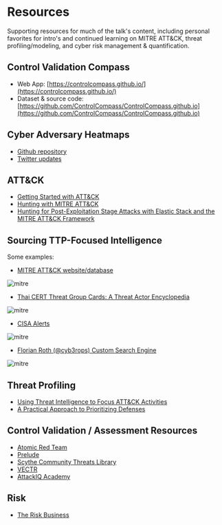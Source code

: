 # Resources
Supporting resources for much of the talk's content, including personal favorites for intro's and continued learning on MITRE ATT&CK, threat profiling/modeling, and cyber risk management & quantification.

## Control Validation Compass
* Web App: [https://controlcompass.github.io/](https://controlcompass.github.io/) 
* Dataset & source code: [https://github.com/ControlCompass/ControlCompass.github.io](https://github.com/ControlCompass/ControlCompass.github.io) 

## Cyber Adversary Heatmaps
* [Github repository](https://github.com/tropChaud/Cyber-Adversary-Heatmaps)
* [Twitter updates](https://twitter.com/IntelScott)

## ATT&CK
* [Getting Started with ATT&CK](https://medium.com/mitre-attack/getting-started/home)
* [Hunting with MITRE ATT&CK](https://medium.com/mitre-attack/getting-started-with-attack-cti-4eb205be4b2f)
* [Hunting for Post-Exploitation Stage Attacks with Elastic Stack and the MITRE ATT&CK Framework](https://www.youtube.com/watch?v=PdCQChYrxXg)

## Sourcing TTP-Focused Intelligence
Some examples:

* [MITRE ATT&CK website/database](https://attack.mitre.org/)

![mitre](https://raw.githubusercontent.com/tropChaud/talks/main/2022_05_GRIMMCon/images/mitre.png)
* [Thai CERT Threat Group Cards: A Threat Actor Encyclopedia](https://apt.etda.or.th/cgi-bin/aptsearch.cgi)

![mitre](https://raw.githubusercontent.com/tropChaud/talks/main/2022_05_GRIMMCon/images/thai_cert.png)
* [CISA Alerts](https://www.cisa.gov/uscert/ncas/alerts)

![mitre](https://raw.githubusercontent.com/tropChaud/talks/main/2022_05_GRIMMCon/images/cisa.png)
* [Florian Roth (@cyb3rops) Custom Search Engine](https://cse.google.com/cse?cx=003248445720253387346:turlh5vi4xc)

![mitre](https://raw.githubusercontent.com/tropChaud/talks/main/2022_05_GRIMMCon/images/custom_search_engine.png)

## Threat Profiling
* [Using Threat Intelligence to Focus ATT&CK Activities](https://www.youtube.com/watch?v=V--wxuSEMD0)
* [A Practical Approach to Prioritizing Defenses](https://www.youtube.com/watch?v=b0ShMaKDidU)

## Control Validation / Assessment Resources
* [Atomic Red Team](https://redcanary.com/getting-started-with-atomic-red-team/)
* [Prelude](https://github.com/preludeorg)
* [Scythe Community Threats Library](https://github.com/scythe-io/community-threats)
* [VECTR](https://github.com/SecurityRiskAdvisors/VECTR)
* [AttackIQ Academy](https://academy.attackiq.com/)

## Risk
* [The Risk Business](https://go.recordedfuture.com/the-risk-business)
